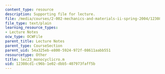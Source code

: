 ```yaml
---
content_type: resource
description: Supporting file for lecture.
file: /media/courses/2-002-mechanics-and-materials-ii-spring-2004/12308cd1c96b1e02dbb5407973faff5b_lec23_monocyclicro.m
file_type: text/plain
learning_resource_types:
- Lecture Notes
ocw_type: OCWFile
parent_title: Lecture Notes
parent_type: CourseSection
parent_uid: 54a325eb-e800-5924-972f-08611aabb551
resourcetype: Other
title: lec23_monocyclicro.m
uid: 12308cd1-c96b-1e02-dbb5-407973faff5b
---
```


